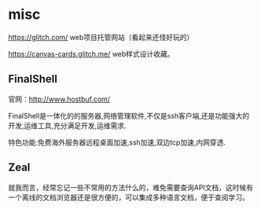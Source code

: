 # misc

https://glitch.com/ web项目托管网站（看起来还怪好玩的）

https://canvas-cards.glitch.me/ web样式设计收藏。

## FinalShell 

官网：http://www.hostbuf.com/

FinalShell是一体化的的服务器,网络管理软件,不仅是ssh客户端,还是功能强大的开发,运维工具,充分满足开发,运维需求.

特色功能:免费海外服务器远程桌面加速,ssh加速,双边tcp加速,内网穿透.

## Zeal

就我而言，经常忘记一些不常用的方法什么的，难免需要查询API文档，这时候有一个离线的文档浏览器还是很方便的，可以集成多种语言文档，便于查阅学习。